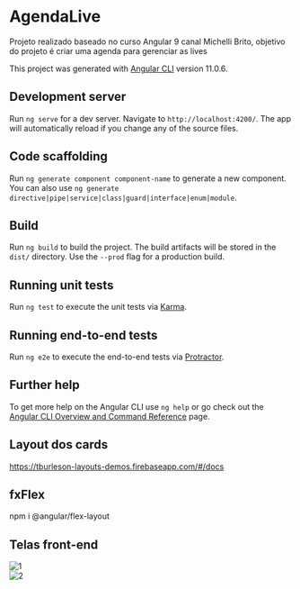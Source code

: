 # AgendaLive  
Projeto realizado baseado no curso Angular 9 canal Michelli Brito, objetivo do projeto é criar uma agenda para gerenciar as lives  


This project was generated with [Angular CLI](https://github.com/angular/angular-cli) version 11.0.6.

## Development server

Run `ng serve` for a dev server. Navigate to `http://localhost:4200/`. The app will automatically reload if you change any of the source files.

## Code scaffolding

Run `ng generate component component-name` to generate a new component. You can also use `ng generate directive|pipe|service|class|guard|interface|enum|module`.

## Build

Run `ng build` to build the project. The build artifacts will be stored in the `dist/` directory. Use the `--prod` flag for a production build.

## Running unit tests

Run `ng test` to execute the unit tests via [Karma](https://karma-runner.github.io).

## Running end-to-end tests

Run `ng e2e` to execute the end-to-end tests via [Protractor](http://www.protractortest.org/).

## Further help

To get more help on the Angular CLI use `ng help` or go check out the [Angular CLI Overview and Command Reference](https://angular.io/cli) page.

## Layout dos cards
https://tburleson-layouts-demos.firebaseapp.com/#/docs

## fxFlex
npm i @angular/flex-layout  
  
## Telas front-end  
![1](https://user-images.githubusercontent.com/56879793/106374559-1fb80d80-6363-11eb-958a-ea42c269c2c3.PNG)  
![2](https://user-images.githubusercontent.com/56879793/106374561-247cc180-6363-11eb-907e-f822d0376fee.PNG)

